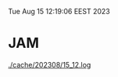 Tue Aug 15 12:19:06 EEST 2023
# JAM
<a href='./cache/202308/15_12.log'>./cache/202308/15_12.log</a>
